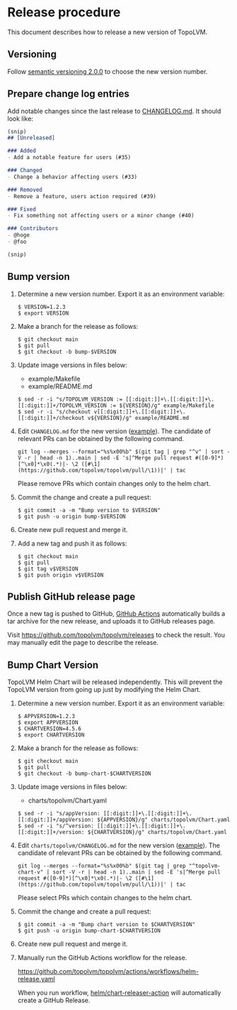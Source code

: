 Release procedure
=================

This document describes how to release a new version of TopoLVM.

Versioning
----------

Follow [semantic versioning 2.0.0][semver] to choose the new version number.

Prepare change log entries
--------------------------

Add notable changes since the last release to [CHANGELOG.md](CHANGELOG.md).
It should look like:

```markdown
(snip)
## [Unreleased]

### Added
- Add a notable feature for users (#35)

### Changed
- Change a behavior affecting users (#33)

### Removed
- Remove a feature, users action required (#39)

### Fixed
- Fix something not affecting users or a minor change (#40)

### Contributors
- @hoge
- @foo

(snip)
```

Bump version
------------

1. Determine a new version number.  Export it as an environment variable:

    ```console
    $ VERSION=1.2.3
    $ export VERSION
    ```

2. Make a branch for the release as follows:

    ```console
    $ git checkout main
    $ git pull
    $ git checkout -b bump-$VERSION
    ```

3. Update image versions in files below:
   - example/Makefile
   - example/README.md
    ```console
    $ sed -r -i "s/TOPOLVM_VERSION := [[:digit:]]+\.[[:digit:]]+\.[[:digit:]]+/TOPOLVM_VERSION := ${VERSION}/g" example/Makefile
    $ sed -r -i "s/checkout v[[:digit:]]+\.[[:digit:]]+\.[[:digit:]]+/checkout v${VERSION}/g" example/README.md
    ```
4. Edit `CHANGELOG.md` for the new version ([example][]).
   The candidate of relevant PRs can be obtained by the following command.
   ```
   git log --merges --format="%s%x00%b" $(git tag | grep "^v" | sort -V -r | head -n 1)..main | sed -E 's|^Merge pull request #([0-9]*)[^\x0]*\x0(.*)|- \2 ([#\1](https://github.com/topolvm/topolvm/pull/\1))|' | tac
   ```
   Please remove PRs which contain changes only to the helm chart.

5. Commit the change and create a pull request:

    ```console
    $ git commit -a -m "Bump version to $VERSION"
    $ git push -u origin bump-$VERSION
    ```

6. Create new pull request and merge it.
7. Add a new tag and push it as follows:

    ```console
    $ git checkout main
    $ git pull
    $ git tag v$VERSION
    $ git push origin v$VERSION
    ```

Publish GitHub release page
---------------------------

Once a new tag is pushed to GitHub, [GitHub Actions][] automatically
builds a tar archive for the new release, and uploads it to GitHub
releases page.

Visit https://github.com/topolvm/topolvm/releases to check
the result.  You may manually edit the page to describe the release.

Bump Chart Version
------------------

TopoLVM Helm Chart will be released independently.
This will prevent the TopoLVM version from going up just by modifying the Helm Chart.

1. Determine a new version number.  Export it as an environment variable:

    ```console
    $ APPVERSION=1.2.3
    $ export APPVERSION
    $ CHARTVERSION=4.5.6
    $ export CHARTVERSION
    ```

2. Make a branch for the release as follows:

    ```console
    $ git checkout main
    $ git pull
    $ git checkout -b bump-chart-$CHARTVERSION
    ```

3. Update image versions in files below:
   - charts/topolvm/Chart.yaml
    ```console
    $ sed -r -i "s/appVersion: [[:digit:]]+\.[[:digit:]]+\.[[:digit:]]+/appVersion: ${APPVERSION}/g" charts/topolvm/Chart.yaml
    $ sed -r -i "s/^version: [[:digit:]]+\.[[:digit:]]+\.[[:digit:]]+/version: ${CHARTVERSION}/g" charts/topolvm/Chart.yaml
    ```

4. Edit `charts/topolvm/CHANGELOG.md` for the new version ([example][]).
   The candidate of relevant PRs can be obtained by the following command.
   ```
   git log --merges --format="%s%x00%b" $(git tag | grep "^topolvm-chart-v" | sort -V -r | head -n 1)..main | sed -E 's|^Merge pull request #([0-9]*)[^\x0]*\x0(.*)|- \2 ([#\1](https://github.com/topolvm/topolvm/pull/\1))|' | tac
   ```
   Please select PRs which contain changes to the helm chart.

5. Commit the change and create a pull request:

    ```console
    $ git commit -a -m "Bump chart version to $CHARTVERSION"
    $ git push -u origin bump-chart-$CHARTVERSION
    ```

6. Create new pull request and merge it.

7. Manually run the GitHub Actions workflow for the release.

   https://github.com/topolvm/topolvm/actions/workflows/helm-release.yaml

   When you run workflow, [helm/chart-releaser-action](https://github.com/helm/chart-releaser-action) will automatically create a GitHub Release.

[semver]: https://semver.org/spec/v2.0.0.html
[example]: https://github.com/cybozu-go/etcdpasswd/commit/77d95384ac6c97e7f48281eaf23cb94f68867f79
[GitHub Actions]: https://github.com/topolvm/topolvm/actions
